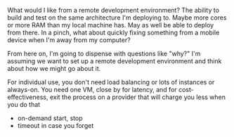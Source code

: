 What would I like from a remote development environment? The ability to build and test on the same architecture I'm deploying to. Maybe more cores or more RAM than my local machine has. May as well be able to deploy from there. In a pinch, what about quickly fixing something from a mobile device when I'm away from my computer?

From here on, I'm going to dispense with questions like "why?" I'm assuming we want to set up a remote development environment and think about how we might go about it.

For individual use, you don't need load balancing or lots of instances or always-on. You need one VM, close by for latency, and for cost-effectiveness, exit the process on a provider that will charge you less when you do that
-	on-demand start, stop
-	timeout in case you forget
